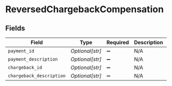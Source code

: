 # ReversedChargebackCompensation


## Fields

| Field                     | Type                      | Required                  | Description               | Example                   |
| ------------------------- | ------------------------- | ------------------------- | ------------------------- | ------------------------- |
| `payment_id`              | *Optional[str]*           | :heavy_minus_sign:        | N/A                       | tr_5B8cwPMGnU             |
| `payment_description`     | *Optional[str]*           | :heavy_minus_sign:        | N/A                       | Payment Description       |
| `chargeback_id`           | *Optional[str]*           | :heavy_minus_sign:        | N/A                       | chb_xFzwUN4ci8HAmSGUACS4J |
| `chargeback_description`  | *Optional[str]*           | :heavy_minus_sign:        | N/A                       | Chargeback Description    |